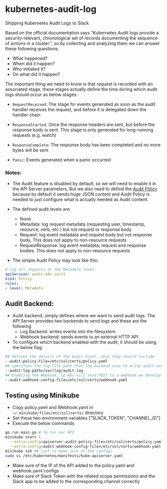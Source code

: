 # kubernetes-audit-log
Shipping Kubernetes Audit Logs to Slack

Based on the official documentation says “Kubernetes Audit logs provide a security-relevant, chronological set of records documenting the sequence of actions in a cluster.”, so by collecting and analyzing them we can answer these following questions:

- What happened?
- When did it happen?
- Who initiated it?
- On what did it happen?

The important thing we need to know is that request is recorded with an associated stage, these stages actually define the time during which audit logs should occur as below stages:

- `RequestReceived`: The stage for events generated as soon as the audit handler receives the request, and before it is delegated down the handler chain

- `ResponseStarted`: Once the response headers are sent, but before the response body is sent. This stage is only generated for long-running requests (e.g. watch)

- `ResponseComplete`: The response body has been completed and no more bytes will be sent

- `Panic`: Events generated when a panic occurred

### Notes:

- The Audit feature is disabled by default, so we will need to enable it in the API Server parameters, But we also need to defind the [Audit Policy](https://kubernetes.io/docs/tasks/debug/debug-cluster/audit/#audit-policy) because by default it sends huge JSON content and Audit Policy is needed to just configure what is actually needed as Audit content.

- The defined audit levels are:
  - None
  - Metadata: log request metadata (requesting user, timestamp, resource, verb, etc.) but not request or response body
  - Request: log event metadata and request body but not response body. This does not apply to non-resource requests
  - RequestResponse: log event metadata, request and response bodies. This does not apply to non-resource requests
- The simple Audit Policy may look like this:

```yaml
# Log all requests at the Metadata level.
apiVersion: audit.k8s.io/v1
kind: Policy
rules:
- level: Metadata
```

## Audit Backend:
- Audit backend, simply defines where we want to send audit logs. The API Server provides two backends to send logs and these are the following
  - Log Backend: writes events into the filesystem
  - Webhook backend: sends events to an external HTTP API
- To configure which backend enabled with the audit, it should be using the below flag:

```bash
## defines the details of the Audit Event, what they should include
--audit-policy-file=/etc/ssl/certs/policy.yaml
## specifies the log file path that log backend uses to write audit events
--audit-log-path=/var/log/audit.log
## Enabling the Webhook, So K8s will send POST to a webhook we develop
--audit-webhook-config-file=/etc/ssl/certs/webhook.yaml
```

## Testing using Minikube

- Copy policy.yaml and Webhook.yaml in `~/.minikube/files/etc/ssl/certs/` directory
- Set these two environment variables ["SLACK_TOKEN", "CHANNEL_ID"]
- Execute the below commands

```bash
go run main.go # To run our API
minikube start \
  --extra-config=apiserver.audit-policy-file=/etc/ssl/certs/policy.yaml \
  --extra-config=audit-webhook-config-file=/etc/ssl/certs/webhook.yaml
minikube ssh ## just to make sure of the configs
sudo vi /etc/kubernetes/manifests/kube-apiserver.yaml
```

- Make sure of the IP of the API added to the policy.yaml and webhook.yaml configs
- Make sure of Slack Token with the related scope permissions and the Slack app to be added to the corresponding channel correctly

